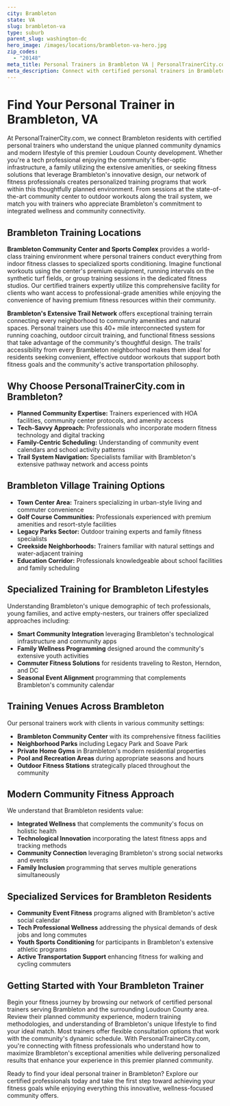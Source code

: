 ```yaml
---
city: Brambleton
state: VA
slug: brambleton-va
type: suburb
parent_slug: washington-dc
hero_image: /images/locations/brambleton-va-hero.jpg
zip_codes:
  - "20148"
meta_title: Personal Trainers in Brambleton VA | PersonalTrainerCity.com
meta_description: Connect with certified personal trainers in Brambleton. Find fitness coaches for planned community training, family wellness, and modern facility sessions in this premier Loudoun County community.
---
```


# Find Your Personal Trainer in Brambleton, VA

At PersonalTrainerCity.com, we connect Brambleton residents with certified personal trainers who understand the unique planned community dynamics and modern lifestyle of this premier Loudoun County development. Whether you're a tech professional enjoying the community's fiber-optic infrastructure, a family utilizing the extensive amenities, or seeking fitness solutions that leverage Brambleton's innovative design, our network of fitness professionals creates personalized training programs that work within this thoughtfully planned environment. From sessions at the state-of-the-art community center to outdoor workouts along the trail system, we match you with trainers who appreciate Brambleton's commitment to integrated wellness and community connectivity.

## Brambleton Training Locations

**Brambleton Community Center and Sports Complex** provides a world-class training environment where personal trainers conduct everything from indoor fitness classes to specialized sports conditioning. Imagine functional workouts using the center's premium equipment, running intervals on the synthetic turf fields, or group training sessions in the dedicated fitness studios. Our certified trainers expertly utilize this comprehensive facility for clients who want access to professional-grade amenities while enjoying the convenience of having premium fitness resources within their community.

**Brambleton's Extensive Trail Network** offers exceptional training terrain connecting every neighborhood to community amenities and natural spaces. Personal trainers use this 40+ mile interconnected system for running coaching, outdoor circuit training, and functional fitness sessions that take advantage of the community's thoughtful design. The trails' accessibility from every Brambleton neighborhood makes them ideal for residents seeking convenient, effective outdoor workouts that support both fitness goals and the community's active transportation philosophy.

## Why Choose PersonalTrainerCity.com in Brambleton?

*   **Planned Community Expertise:** Trainers experienced with HOA facilities, community center protocols, and amenity access
*   **Tech-Savvy Approach:** Professionals who incorporate modern fitness technology and digital tracking
*   **Family-Centric Scheduling:** Understanding of community event calendars and school activity patterns
*   **Trail System Navigation:** Specialists familiar with Brambleton's extensive pathway network and access points

## Brambleton Village Training Options

- **Town Center Area:** Trainers specializing in urban-style living and commuter convenience
- **Golf Course Communities:** Professionals experienced with premium amenities and resort-style facilities
- **Legacy Parks Sector:** Outdoor training experts and family fitness specialists
- **Creekside Neighborhoods:** Trainers familiar with natural settings and water-adjacent training
- **Education Corridor:** Professionals knowledgeable about school facilities and family scheduling

## Specialized Training for Brambleton Lifestyles

Understanding Brambleton's unique demographic of tech professionals, young families, and active empty-nesters, our trainers offer specialized approaches including:

*   **Smart Community Integration** leveraging Brambleton's technological infrastructure and community apps
*   **Family Wellness Programming** designed around the community's extensive youth activities
*   **Commuter Fitness Solutions** for residents traveling to Reston, Herndon, and DC
*   **Seasonal Event Alignment** programming that complements Brambleton's community calendar

## Training Venues Across Brambleton

Our personal trainers work with clients in various community settings:
- **Brambleton Community Center** with its comprehensive fitness facilities
- **Neighborhood Parks** including Legacy Park and Soave Park
- **Private Home Gyms** in Brambleton's modern residential properties
- **Pool and Recreation Areas** during appropriate seasons and hours
- **Outdoor Fitness Stations** strategically placed throughout the community

## Modern Community Fitness Approach

We understand that Brambleton residents value:
- **Integrated Wellness** that complements the community's focus on holistic health
- **Technological Innovation** incorporating the latest fitness apps and tracking methods
- **Community Connection** leveraging Brambleton's strong social networks and events
- **Family Inclusion** programming that serves multiple generations simultaneously

## Specialized Services for Brambleton Residents

*   **Community Event Fitness** programs aligned with Brambleton's active social calendar
*   **Tech Professional Wellness** addressing the physical demands of desk jobs and long commutes
*   **Youth Sports Conditioning** for participants in Brambleton's extensive athletic programs
*   **Active Transportation Support** enhancing fitness for walking and cycling commuters

## Getting Started with Your Brambleton Trainer

Begin your fitness journey by browsing our network of certified personal trainers serving Brambleton and the surrounding Loudoun County area. Review their planned community experience, modern training methodologies, and understanding of Brambleton's unique lifestyle to find your ideal match. Most trainers offer flexible consultation options that work with the community's dynamic schedule. With PersonalTrainerCity.com, you're connecting with fitness professionals who understand how to maximize Brambleton's exceptional amenities while delivering personalized results that enhance your experience in this premier planned community.

Ready to find your ideal personal trainer in Brambleton? Explore our certified professionals today and take the first step toward achieving your fitness goals while enjoying everything this innovative, wellness-focused community offers.